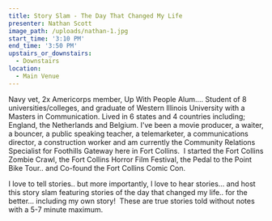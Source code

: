 ```yaml
---
title: Story Slam - The Day That Changed My Life
presenter: Nathan Scott
image_path: /uploads/nathan-1.jpg
start_time: '3:10 PM'
end_time: '3:50 PM'
upstairs_or_downstairs:
  - Downstairs
location:
  - Main Venue
---
```


Navy vet, 2x Americorps member, Up With People Alum…. Student of 8 universities/colleges, and graduate of Western Illinois University with a Masters in Communication. Lived in 6 states and 4 countries including; England, the Netherlands and Belgium. I've been a movie producer, a waiter, a bouncer, a public speaking teacher, a telemarketer, a communications director, a construction worker and am currently the Community Relations Specialist for Foothills Gateway here in Fort Collins.  I started the Fort Collins Zombie Crawl, the Fort Collins Horror Film Festival, the Pedal to the Point Bike Tour.. and Co-found the Fort Collins Comic Con.

I love to tell stories.. but more importantly, I love to hear stories… and host this story slam featuring stories of the day that changed my life.. for the better… including my own story!  These are true stories told without notes with a 5-7 minute maximum.